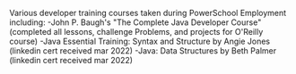 Various developer training courses taken during PowerSchool Employment including:
-John P. Baugh's "The Complete Java Developer Course" (completed all lessons, challenge Problems, and projects for O'Reilly course)
-Java Essential Training: Syntax and Structure by Angie Jones (linkedin cert received mar 2022)
-Java: Data Structures by Beth Palmer (linkedin cert received mar 2022)
